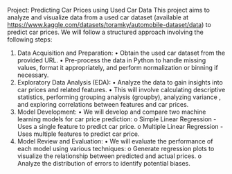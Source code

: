 Project: Predicting Car Prices using Used Car Data
This project aims to analyze and visualize data from a used car dataset (available at https://www.kaggle.com/datasets/toramky/automobile-dataset/data) to predict car prices. We will follow a structured approach involving the following steps:  
1. Data Acquisition and Preparation:
•	Obtain the used car dataset from the provided URL.
•	Pre-process the data in Python to handle missing values, format it appropriately, and perform normalization or binning if necessary.
4. Exploratory Data Analysis (EDA):
•	Analyze the data to gain insights into car prices and related features.
•	This will involve calculating descriptive statistics, performing grouping analysis (groupby), analyzing variance , and exploring correlations between features and car prices.
5. Model Development:
•	We will develop and compare two machine learning models for car price prediction: 
o	Simple Linear Regression - Uses a single feature to predict car price.
o	Multiple Linear Regression - Uses multiple features to predict car price.
6. Model Review and Evaluation:
•	We will evaluate the performance of each model using various techniques: 
o	Generate regression plots to visualize the relationship between predicted and actual prices.
o	Analyze the distribution of errors to identify potential biases.
